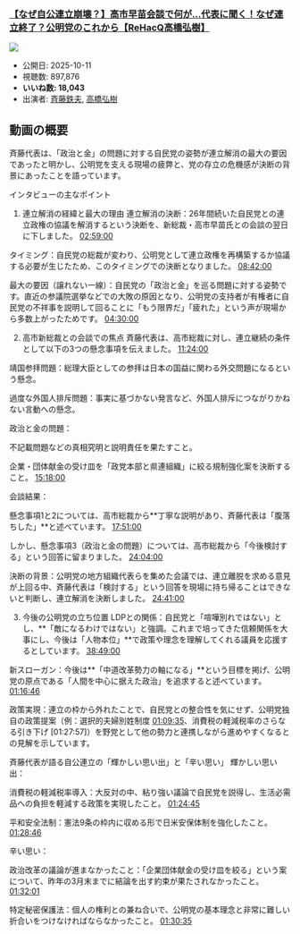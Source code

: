 ### [【なぜ自公連立崩壊？】高市早苗会談で何が…代表に聞く！なぜ連立終了？公明党のこれから【ReHacQ高橋弘樹】](https://www.youtube.com/watch?v=MOY5qRsVZjc)
[![](https://img.youtube.com/vi/MOY5qRsVZjc/sddefault.jpg)](https://www.youtube.com/watch?v=MOY5qRsVZjc)
-   公開日: 2025-10-11
-   視聴数: 897,876
-   **いいね数: 18,043**
-   出演者: [斉藤鉄夫](/rehacq_fan/people/斉藤鉄夫 "wikilink"), [高橋弘樹](/rehacq_fan/people/高橋弘樹 "wikilink")


## 動画の概要

斉藤代表は、「政治と金」の問題に対する自民党の姿勢が連立解消の最大の要因であったと明かし、公明党を支える現場の疲弊と、党の存立の危機感が決断の背景にあったことを語っています。

インタビューの主なポイント
1. 連立解消の経緯と最大の理由
連立解消の決断：26年間続いた自民党との連立政権の協議を解消するという決断を、新総裁・高市早苗氏との会談の翌日に下しました。 [02:59:00](https://www.youtube.com/watch?v=MOY5qRsVZjc&t=10740s)

タイミング：自民党の総裁が変わり、公明党として連立政権を再構築するか協議する必要が生じたため、このタイミングでの決断となりました。 [08:42:00](https://www.youtube.com/watch?v=MOY5qRsVZjc&t=31320s)

最大の要因（譲れない一線）：自民党の「政治と金」を巡る問題に対する姿勢です。直近の参議院選挙などでの大敗の原因となり、公明党の支持者が有権者に自民党の不祥事を説明して回ることに「もう限界だ」「疲れた」という声が現場から多数上がったためです。 [04:30:00](https://www.youtube.com/watch?v=MOY5qRsVZjc&t=16200s)

2. 高市新総裁との会談での焦点
斉藤代表は、高市総裁に対し、連立継続の条件として以下の3つの懸念事項を伝えました。 [11:24:00](https://www.youtube.com/watch?v=MOY5qRsVZjc&t=41040s)

靖国参拝問題：総理大臣としての参拝は日本の国益に関わる外交問題になるという懸念。

過度な外国人排斥問題：事実に基づかない発言など、外国人排斥につながりかねない言動への懸念。

政治と金の問題：

不記載問題などの真相究明と説明責任を果たすこと。

企業・団体献金の受け皿を「政党本部と県連組織」に絞る規制強化案を決断すること。 [15:18:00](https://www.youtube.com/watch?v=MOY5qRsVZjc&t=55080s)

会談結果：

懸念事項1と2については、高市総裁から**丁寧な説明があり、斉藤代表は「腹落ちした」**と述べています。 [17:51:00](https://www.youtube.com/watch?v=MOY5qRsVZjc&t=64260s)

しかし、懸念事項3（政治と金の問題）については、高市総裁から「今後検討する」という回答に留まりました。 [24:04:00](https://www.youtube.com/watch?v=MOY5qRsVZjc&t=86640s)

決断の背景：公明党の地方組織代表らを集めた会議では、連立離脱を求める意見が上回る中、斉藤代表は「検討する」という回答を現場に持ち帰ることはできないと判断し、連立解消を決断しました。 [24:41:00](https://www.youtube.com/watch?v=MOY5qRsVZjc&t=88860s)

3. 今後の公明党の立ち位置
LDPとの関係：自民党と「喧嘩別れではない」とし、**「敵になるわけではない」と強調。これまで培ってきた信頼関係を大事にし、今後は「人物本位」**で政策や理念を理解してくれる議員を応援するとしています。 [38:49:00](https://www.youtube.com/watch?v=MOY5qRsVZjc&t=139740s)

新スローガン：今後は**「中道改革勢力の軸になる」**という目標を掲げ、公明党の原点である「人間を中心に据えた政治」を追求すると述べています。 [01:16:46](https://www.youtube.com/watch?v=MOY5qRsVZjc&t=4606s)

政策実現：連立の枠から外れたことで、自民党との整合性を気にせず、公明党独自の政策提案（例：選択的夫婦別姓制度 [01:09:35](https://www.youtube.com/watch?v=MOY5qRsVZjc&t=4175s)、消費税の軽減税率のさらなる引き下げ [01:27:57]）を野党として他の勢力と連携しながら進めやすくなるとの見解を示しています。

斉藤代表が語る自公連立の「輝かしい思い出」と「辛い思い」
輝かしい思い出：

消費税の軽減税率導入：大反対の中、粘り強い議論で自民党を説得し、生活必需品への負担を軽減する政策を実現したこと。 [01:24:45](https://www.youtube.com/watch?v=MOY5qRsVZjc&t=5085s)

平和安全法制：憲法9条の枠内に収める形で日米安保体制を強化したこと。 [01:28:46](https://www.youtube.com/watch?v=MOY5qRsVZjc&t=5326s)

辛い思い：

政治改革の議論が進まなかったこと：「企業団体献金の受け皿を絞る」という案について、昨年の3月末までに結論を出す約束が果たされなかったこと。 [01:32:01](https://www.youtube.com/watch?v=MOY5qRsVZjc&t=5521s)

特定秘密保護法：個人の権利との兼ね合いで、公明党の基本理念と非常に難しい折合いをつけなければならなかったこと。 [01:30:35](https://www.youtube.com/watch?v=MOY5qRsVZjc&t=5435s)
